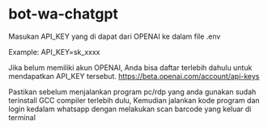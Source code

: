 # bot-wa-chatgpt

Masukan API_KEY yang di dapat dari OPENAI ke dalam file .env

Example: 
API_KEY=sk_xxxx

Jika belum memiliki akun OPENAI, Anda bisa daftar terlebih dahulu untuk mendapatkan API_KEY tersebut.
https://beta.openai.com/account/api-keys

Pastikan sebelum menjalankan program pc/rdp yang anda gunakan sudah terinstall GCC compiler terlebih dulu, 
Kemudian jalankan kode program dan login kedalam whatsapp dengan melakukan scan barcode yang keluar di terminal
